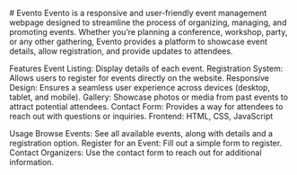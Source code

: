 #   E v e n t o 
Evento is a responsive and user-friendly event management webpage designed to streamline the process of organizing, managing, and promoting events. Whether you’re planning a conference, workshop, party, or any other gathering, Evento provides a platform to showcase event details, allow registration, and provide updates to attendees.

Features
Event Listing: Display details of each event.
Registration System: Allows users to register for events directly on the website.
Responsive Design: Ensures a seamless user experience across devices (desktop, tablet, and mobile).
Gallery: Showcase photos or media from past events to attract potential attendees.
Contact Form: Provides a way for attendees to reach out with questions or inquiries.
Frontend: HTML, CSS, JavaScript

Usage
Browse Events: See all available events, along with details and a registration option.
Register for an Event: Fill out a simple form to register.
Contact Organizers: Use the contact form to reach out for additional information.
 
